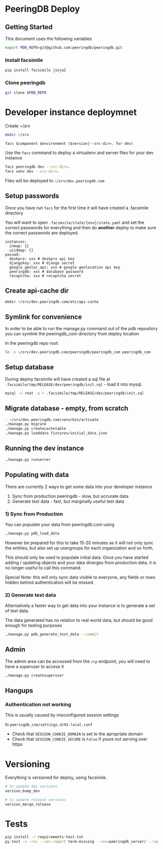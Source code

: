 
# PeeringDB Deploy

## Getting Started

This document uses the following variables

```sh
export PDB_REPO=git@github.com:peeringdb/peeringdb.git
```

### Install facsimile

```sh
pip install facsimile jinja2
```
### Clone peeringdb

```sh
git clone $PDB_REPO
```

# Developer instance deploymnet

Create ~/srv

```sh
mkdir ~/srv
```

```
facs $component $environment ($version|--src-dir=. for dev)
```

Use the `facs` command to deploy a virtualenv and server files for your dev instance

```sh
facs peeringdb dev --src-dir=.
facs venv dev --src-dir=.
```

Files will be deployed to `~/srv/dev.peeringdb.com`

## Setup passwords

Once you have run `facs` for the first time it will have created a .facsimile directory

You will want to open `.facimsile/state/{env}/state.yaml` and set the correct passwords for everything and then do
**another** deploy to make sure the correct passwords are deployed.

```
instances:
  inmap: {}
  uiidmap: {}
passwd:
  deskpro: xxx # deskpro api key
  djangokey: xxx # django secret
  google_geoloc_api: xxx # google geolocation api key
  peeringdb: xxx # database password
  recaptcha: xxx # recaptcha secret
```

## Create api-cache dir

```
mkdir ~/srv/dev.peeringdb.com/etc/api-cache
```

## Symlink for convenience

In order to be able to run the manage.py command out of the pdb repository you can symlink the peeringdb_com directory from deploy location

In the peeringdb repo root:

```sh
ln -s ~/srv/dev.peeringdb.com/peeringdb/peeringdb_com peeringdb_com
```

## Setup database

During deploy facsimile will have created a sql file at `.facsimile/tmp/RELEASE/dev/peeringdb/init.sql` - load it into mysql.

```sh
mysql -u root -p < .facsimile/tmp/RELEASE/dev/peeringdb/init.sql
```

## Migrate database - empty, from scratch

```sh
. ~/srv/dev.peeringdb.com/venv/bin/activate
./manage.py migrate
./manage.py createcachetable
./manage.py loaddata fixtures/initial_data.json
```

## Running the dev instance

```sh
./manage.py runserver
```

## Populating with data

There are currently 2 ways to get some data into your developer instance

1) Sync from production peeringdb - slow, but accurate data
2) Generate test data - fast, but marginally useful test data

### 1) Sync from Production

You can populate your data from peeringdb.com using

```sh
./manage.py pdb_load_data
```

However be prepared for this to take 15-20 minutes as it will not only sync the entities, but also set up usergroups for each organization and so forth.

This should only be used to populate initial data. Once you have started adding / updating objects and your data diverges from production data, it is no longer useful to call this command.

Special Note: this will only sync data visible to everyone, any fields or rows hidden behind authentication will be missed.

### 2) Generate test data

Alternatively a faster way to get data into your instance is to generate a set of test data.

The data generated has no relation to real world data, but should be good enough for testing purposes

```sh
./manage.py pdb_generate_test_data --commit
```

## Admin

The admin area can be accessed from the `/cp` endpoint, you will need to have a superuser to access it

```sh
./manage.py createsuperuser
```

## Hangups

### Authentication not working

This is usually caused by misconfigured session settings

In `peeringdb_com/settings.d/01-local.conf`

- Check that `SESSION_COOKIE_DOMAIN` is set to the apropriate domain
- Check that `SESSION_COOKIE_SECURE` is `False` if youre not serving over https

# Versioning

Everything is versioned for deploy, using facsimile.

```sh
# to update dev versions
version_bump_dev

# to update release versions
version_merge_release
```

# Tests

```sh
pip install -r requirements-test.txt
py.test -v -rxs --cov-report term-missing --cov=peeringdb_server/ --capture=sys tests/
```

